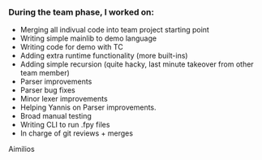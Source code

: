 ### During the team phase, I worked on:
- Merging all indivual code into team project starting point
- Writing simple mainlib to demo language
- Writing code for demo with TC
- Adding extra runtime functionality (more built-ins)
- Adding simple recursion (quite hacky, last minute takeover from other team member)
- Parser improvements
- Parser bug fixes
- Minor lexer improvements
- Helping Yannis on Parser improvements.
- Broad manual testing
- Writing CLI to run .fpy files
- In charge of git reviews + merges

Aimilios
